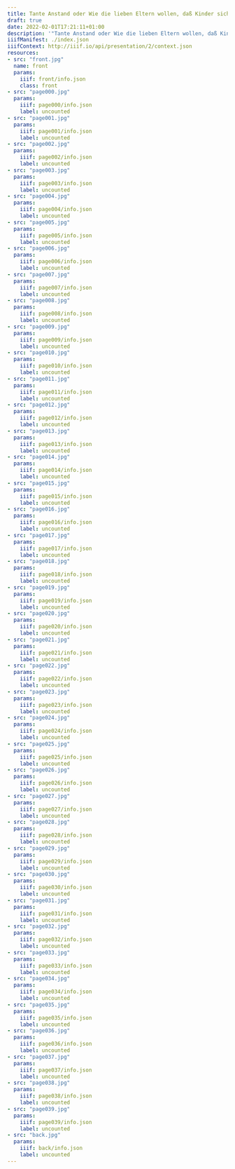 ```yaml
---
title: Tante Anstand oder Wie die lieben Eltern wollen, daß Kinder sich benehmen sollen
draft: true
date: 2022-02-01T17:21:11+01:00
description: '"Tante Anstand oder Wie die lieben Eltern wollen, daß Kinder sich benehmen sollen" von Leonore Korn und Marie Koch, erschienen 1893 bei der Bibliografischen Anstand Berlin. <a class="worldcat" href="http://www.worldcat.org/oclc/254638330">&nbsp;</a>'
iiifManifest: ./index.json
iiifContext: http://iiif.io/api/presentation/2/context.json
resources:
- src: "front.jpg"
  name: front
  params:
    iiif: front/info.json
    class: front
- src: "page000.jpg"
  params:
    iiif: page000/info.json
    label: uncounted
- src: "page001.jpg"
  params:
    iiif: page001/info.json
    label: uncounted
- src: "page002.jpg"
  params:
    iiif: page002/info.json
    label: uncounted
- src: "page003.jpg"
  params:
    iiif: page003/info.json
    label: uncounted
- src: "page004.jpg"
  params:
    iiif: page004/info.json
    label: uncounted
- src: "page005.jpg"
  params:
    iiif: page005/info.json
    label: uncounted
- src: "page006.jpg"
  params:
    iiif: page006/info.json
    label: uncounted
- src: "page007.jpg"
  params:
    iiif: page007/info.json
    label: uncounted
- src: "page008.jpg"
  params:
    iiif: page008/info.json
    label: uncounted
- src: "page009.jpg"
  params:
    iiif: page009/info.json
    label: uncounted
- src: "page010.jpg"
  params:
    iiif: page010/info.json
    label: uncounted
- src: "page011.jpg"
  params:
    iiif: page011/info.json
    label: uncounted
- src: "page012.jpg"
  params:
    iiif: page012/info.json
    label: uncounted
- src: "page013.jpg"
  params:
    iiif: page013/info.json
    label: uncounted
- src: "page014.jpg"
  params:
    iiif: page014/info.json
    label: uncounted
- src: "page015.jpg"
  params:
    iiif: page015/info.json
    label: uncounted
- src: "page016.jpg"
  params:
    iiif: page016/info.json
    label: uncounted
- src: "page017.jpg"
  params:
    iiif: page017/info.json
    label: uncounted
- src: "page018.jpg"
  params:
    iiif: page018/info.json
    label: uncounted
- src: "page019.jpg"
  params:
    iiif: page019/info.json
    label: uncounted
- src: "page020.jpg"
  params:
    iiif: page020/info.json
    label: uncounted
- src: "page021.jpg"
  params:
    iiif: page021/info.json
    label: uncounted
- src: "page022.jpg"
  params:
    iiif: page022/info.json
    label: uncounted
- src: "page023.jpg"
  params:
    iiif: page023/info.json
    label: uncounted
- src: "page024.jpg"
  params:
    iiif: page024/info.json
    label: uncounted
- src: "page025.jpg"
  params:
    iiif: page025/info.json
    label: uncounted
- src: "page026.jpg"
  params:
    iiif: page026/info.json
    label: uncounted
- src: "page027.jpg"
  params:
    iiif: page027/info.json
    label: uncounted
- src: "page028.jpg"
  params:
    iiif: page028/info.json
    label: uncounted
- src: "page029.jpg"
  params:
    iiif: page029/info.json
    label: uncounted
- src: "page030.jpg"
  params:
    iiif: page030/info.json
    label: uncounted
- src: "page031.jpg"
  params:
    iiif: page031/info.json
    label: uncounted
- src: "page032.jpg"
  params:
    iiif: page032/info.json
    label: uncounted
- src: "page033.jpg"
  params:
    iiif: page033/info.json
    label: uncounted
- src: "page034.jpg"
  params:
    iiif: page034/info.json
    label: uncounted
- src: "page035.jpg"
  params:
    iiif: page035/info.json
    label: uncounted
- src: "page036.jpg"
  params:
    iiif: page036/info.json
    label: uncounted
- src: "page037.jpg"
  params:
    iiif: page037/info.json
    label: uncounted
- src: "page038.jpg"
  params:
    iiif: page038/info.json
    label: uncounted
- src: "page039.jpg"
  params:
    iiif: page039/info.json
    label: uncounted
- src: "back.jpg"
  params:
    iiif: back/info.json
    label: uncounted
---
```

